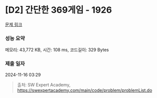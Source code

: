 # [D2] 간단한 369게임 - 1926 

[문제 링크](https://swexpertacademy.com/main/code/problem/problemDetail.do?contestProbId=AV5PTeo6AHUDFAUq) 

### 성능 요약

메모리: 43,772 KB, 시간: 108 ms, 코드길이: 329 Bytes

### 제출 일자

2024-11-16 03:29



> 출처: SW Expert Academy, https://swexpertacademy.com/main/code/problem/problemList.do